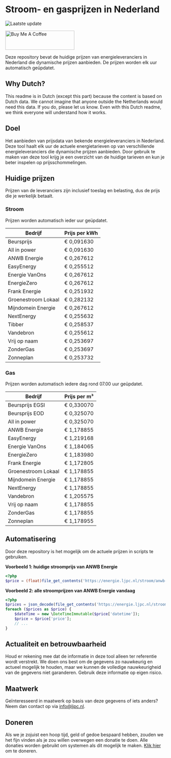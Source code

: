 # Stroom- en gasprijzen in Nederland

![Laatste update](https://img.shields.io/badge/laatste%20update-2025--06--27%2018%3A00%20CET-brightgreen)

<a href="https://www.buymeacoffee.com/Lars-" target="_blank"><img src="https://cdn.buymeacoffee.com/buttons/v2/default-orange.png" alt="Buy Me A Coffee" height="60" style="height: 60px !important;width: 217px !important;" ></a>

Deze repository bevat de huidige prijzen van energieleveranciers in Nederland die dynamische prijzen aanbieden. De prijzen worden elk uur automatisch geüpdatet.

## Why Dutch?

This readme is in Dutch (except this part) because the content is based on Dutch data. We cannot imagine that anyone outside the Netherlands would need this data. If you do, please let us know. Even with this Dutch readme, we think
everyone will understand how it works.

## Doel

Het aanbieden van prijsdata van bekende energieleveranciers in Nederland. Deze tool haalt elk uur de actuele energietarieven op van verschillende energieleveranciers die dynamische prijzen aanbieden. Door gebruik te maken van deze tool
krijg je een overzicht van de huidige tarieven en kun je beter inspelen op prijsschommelingen.

## Huidige prijzen

Prijzen van de leveranciers zijn inclusief toeslag en belasting, dus de prijs die je werkelijk betaalt.

### Stroom

Prijzen worden automatisch ieder uur geüpdatet.

 Bedrijf | Prijs per kWh 
---------|---------------
Beursprijs | € 0,091630
All in power | € 0,091630
ANWB Energie | € 0,267612
EasyEnergy | € 0,255512
Energie VanOns | € 0,267612
EnergieZero | € 0,267612
Frank Energie | € 0,251932
Groenestroom Lokaal | € 0,282132
Mijndomein Energie | € 0,267612
NextEnergy | € 0,255632
Tibber | € 0,258537
Vandebron | € 0,255612
Vrij op naam | € 0,253697
ZonderGas | € 0,253697
Zonneplan | € 0,253732


### Gas

Prijzen worden automatisch iedere dag rond 07.00 uur geüpdatet.

 Bedrijf | Prijs per m³ 
---------|--------------
Beursprijs EGSI | € 0,330070
Beursprijs EOD | € 0,325070
All in power | € 0,325070
ANWB Energie | € 1,178855
EasyEnergy | € 1,219168
Energie VanOns | € 1,184065
EnergieZero | € 1,183980
Frank Energie | € 1,172805
Groenestroom Lokaal | € 1,178855
Mijndomein Energie | € 1,178855
NextEnergy | € 1,178855
Vandebron | € 1,205575
Vrij op naam | € 1,178855
ZonderGas | € 1,178855
Zonneplan | € 1,178955


## Automatisering

Door deze repository is het mogelijk om de actuele prijzen in scripts te gebruiken.

**Voorbeeld 1: huidige stroomprijs van ANWB Energie**

```php
<?php
$price = (float)file_get_contents('https://energie.ljpc.nl/stroom/anwb-energie-nu.txt');

```

**Voorbeeld 2: alle stroomprijzen van ANWB Energie vandaag**

```php
<?php
$prices = json_decode(file_get_contents('https://energie.ljpc.nl/stroom/all-in-power-vandaag.json'),true);
foreach ($prices as $price) {
    $dateTime = new \DateTimeImmutable($price['datetime']);
    $price = $price['price'];
    // ...
}
```

## Actualiteit en betrouwbaarheid

Houd er rekening mee dat de informatie in deze tool alleen ter referentie wordt verstrekt. We doen ons best om de gegevens zo nauwkeurig en actueel mogelijk te houden, maar we kunnen de volledige nauwkeurigheid van de gegevens niet
garanderen. Gebruik deze informatie op eigen risico.

## Maatwerk

Geïnteresseerd in maatwerk op basis van deze gegevens of iets anders? Neem dan contact op
via [info@ljpc.nl](mailto:info@ljpc.nl?subject=Energie%20prijzen).

## Doneren

Als we je zojuist een hoop tijd, geld of gedoe bespaard hebben, zouden we het fijn vinden als je zou willen overwegen een
donatie te doen. Alle donaties worden gebruikt om systemen als dit mogelijk te
maken. [Klik hier](https://www.buymeacoffee.com/Lars-) om te doneren.

